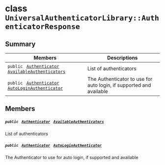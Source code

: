 # class `UniversalAuthenticatorLibrary::AuthenticatorResponse` 

## Summary

 Members                                | Descriptions                                
----------------------------------------|---------------------------------------------
`public ` [`Authenticator`](UniversalAuthenticatorLibrary--Authenticator.md)` ` [`AvailableAuthenticators`](#class_universal_authenticator_library_1_1_authenticator_response_1a3c7ea4cde6bdc0654960c255f162449f) | List of authenticators
`public ` [`Authenticator`](UniversalAuthenticatorLibrary--Authenticator.md)` ` [`AutoLoginAuthenticator`](#class_universal_authenticator_library_1_1_authenticator_response_1aab81615c0955602478e55aa738de92d1) | The Authenticator to use for auto login, if supported and available

## Members

##### `public ` [`Authenticator`](UniversalAuthenticatorLibrary--Authenticator.md)` ` [`AvailableAuthenticators`](#class_universal_authenticator_library_1_1_authenticator_response_1a3c7ea4cde6bdc0654960c255f162449f) 

List of authenticators

##### `public ` [`Authenticator`](UniversalAuthenticatorLibrary--Authenticator.md)` ` [`AutoLoginAuthenticator`](#class_universal_authenticator_library_1_1_authenticator_response_1aab81615c0955602478e55aa738de92d1) 

The Authenticator to use for auto login, if supported and available

